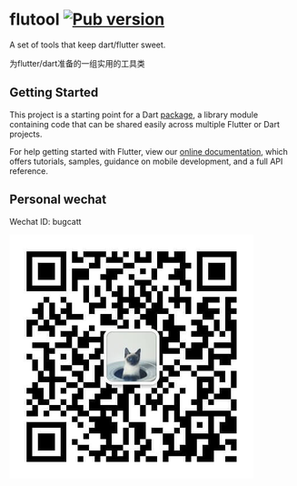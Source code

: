 # flutool [![Pub version](https://img.shields.io/pub/v/flutool_core.svg?style=popout&include_prereleases)](https://pub.dev/packages/flutool_core)

A set of tools that keep dart/flutter sweet.

为flutter/dart准备的一组实用的工具类

## Getting Started

This project is a starting point for a Dart
[package](https://flutter.dev/developing-packages/),
a library module containing code that can be shared easily across
multiple Flutter or Dart projects.

For help getting started with Flutter, view our 
[online documentation](https://flutter.dev/docs), which offers tutorials, 
samples, guidance on mobile development, and a full API reference.


## Personal wechat

Wechat ID: bugcatt

![Wechat](/qrcode.png)
